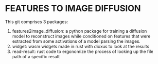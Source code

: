 # FEATURES TO IMAGE DIFFUSION

This git comprises 3 packages:

1. features2image_diffusion: a python package for training a diffusion model to reconstruct images while conditioned on features that were extracted from some activations of a model parsing the images.
2. widget: wasm widgets made in rust with dioxus to look at the results
3. read-result: rust code to ergonomize the process of looking up the file path of a specific result
